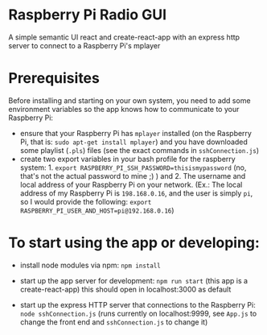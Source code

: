 # Raspberry Pi Radio GUI

A simple semantic UI react and create-react-app with an express http server to connect to a Raspberry Pi's mplayer

# Prerequisites
Before installing and starting on your own system, you need to add some environment variables so the app knows how to communicate to your Raspberry Pi:
- ensure that your Raspberry Pi has `mplayer` installed (on the Raspberry Pi, that is: `sudo apt-get install mplayer`) and you have downloaded some playlist (`.pls`) files (see the exact commands in `sshConnection.js`)
- create two export variables in your bash profile for the raspberry system: 1. `export RASPBERRY_PI_SSH_PASSWORD=thisismypassword` (no, that's not the actual password to mine ;) )
and 2. The username and local address of your Raspberry Pi on your network. (Ex.: The local address of my Raspberry Pi is `198.168.0.16`, and the user is simply `pi`, so I would provide the following: `export RASPBERRY_PI_USER_AND_HOST=pi@192.168.0.16`)

# To start using the app or developing:
- install node modules via npm: `npm install`

- start up the app server for development: `npm run start` (this app is a create-react-app) this should open in localhost:3000 as default

- start up the express HTTP server that connections to the Raspberry Pi: `node sshConnection.js` (runs currently on localhost:9999, see `App.js` to change the front end and `sshConnection.js` to change it)

